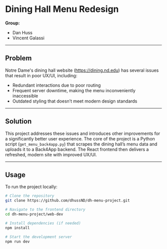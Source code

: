 # Dining Hall Menu Redesign

**Group:**  
- Dan Huss  
- Vincent Galassi  

---

## Problem

Notre Dame's dining hall website (https://dining.nd.edu) has several issues that result in poor UX/UI, including:

- Redundant interactions due to poor routing
- Frequent server downtime, making the menu inconveniently inaccessible
- Outdated styling that doesn’t meet modern design standards

---

## Solution

This project addresses these issues and introduces other improvements for a significantly better user experience. The core of the project is a Python script (`get_menu_back4app.py`) that scrapes the dining hall’s menu data and uploads it to a Back4App backend. The React frontend then delivers a refreshed, modern site with improved UX/UI.

---

## Usage

To run the project locally:

```bash
# Clone the repository
git clone https://github.com/dhussND/dh-menu-project.git

# Navigate to the frontend directory
cd dh-menu-project/web-dev

# Install dependencies (if needed)
npm install

# Start the development server
npm run dev
